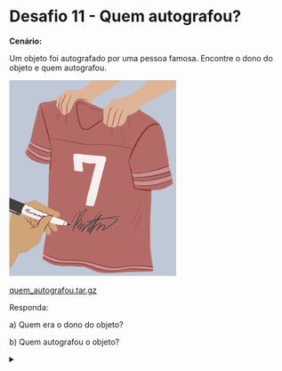 # Desafio 11 - Quem autografou?

**Cenário:**

Um objeto foi autografado por uma pessoa famosa. Encontre o dono do objeto e quem autografou.

![](quem_autografou.jpg)

[quem_autografou.tar.gz](quem_autografou.tar.gz)

Responda:

a) Quem era o dono do objeto?

b) Quem autografou o objeto? 

<details><summary></summary>

Respostas:

1) Mysteriuos Banksy

2) Donald Trump
</details>
